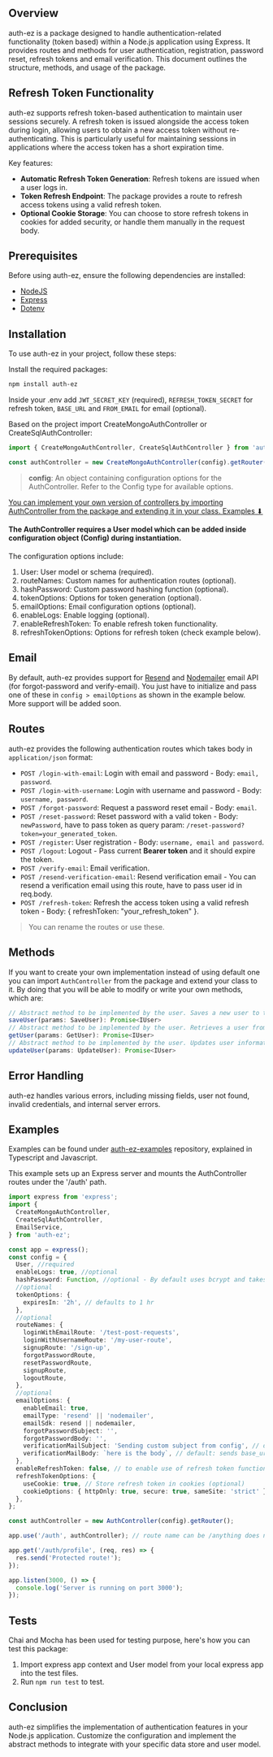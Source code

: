 ## Overview

auth-ez is a package designed to handle authentication-related functionality (token based) within a Node.js application using Express. It provides routes and methods for user authentication, registration, password reset, refresh tokens and email verification. This document outlines the structure, methods, and usage of the package.

## Refresh Token Functionality
auth-ez supports refresh token-based authentication to maintain user sessions securely. A refresh token is issued alongside the access token during login, allowing users to obtain a new access token without re-authenticating. This is particularly useful for maintaining sessions in applications where the access token has a short expiration time.

Key features:

- **Automatic Refresh Token Generation**: Refresh tokens are issued when a user logs in.
- **Token Refresh Endpoint**: The package provides a route to refresh access tokens using a valid refresh token.
- **Optional Cookie Storage**: You can choose to store refresh tokens in cookies for added security, or handle them manually in the request body.

## Prerequisites

<p>Before using auth-ez, ensure the following dependencies are installed:</p>

- [NodeJS](https://nodejs.org/en)
- [Express](https://expressjs.com/)
- [Dotenv](https://github.com/motdotla/dotenv#readme)

## Installation

To use auth-ez in your project, follow these steps:

Install the required packages:

```bash
npm install auth-ez
```

Inside your .env add `JWT_SECRET_KEY` (required), `REFRESH_TOKEN_SECRET` for refresh token, `BASE_URL` and `FROM_EMAIL` for email (optional).

Based on the project import CreateMongoAuthController or CreateSqlAuthController:

```typescript
import { CreateMongoAuthController, CreateSqlAuthController } from 'auth-ez';
```

```typescript
const authController = new CreateMongoAuthController(config).getRouter();
```

> **config**: An object containing configuration options for the AuthController. Refer to the Config type for available options.

<u>You can implement your own version of controllers by importing AuthController from the package and extending it in your class. [Examples](#examples) ⬇︎</u>

#### The AuthController requires a User model which can be added inside configuration object (Config) during instantiation.

The configuration options include:

1. User: User model or schema (required).
2. routeNames: Custom names for authentication routes (optional).
3. hashPassword: Custom password hashing function (optional).
4. tokenOptions: Options for token generation (optional).
5. emailOptions: Email configuration options (optional).
6. enableLogs: Enable logging (optional).
7. enableRefreshToken: To enable refresh token functionality.
8. refreshTokenOptions: Options for refresh token (check example below).

## Email

By default, auth-ez provides support for [Resend](https://resend.com/) and [Nodemailer](https://nodemailer.com/) email API (for forgot-password and verify-email). You just have to initialize and pass one of these in `config > emailOptions` as shown in the example below. More support will be added soon.

## Routes

auth-ez provides the following authentication routes which takes body in `application/json` format:

- `POST /login-with-email`: Login with email and password - Body: `email, password`.
- `POST /login-with-username`: Login with username and password - Body: `username, password`.
- `POST /forgot-password`: Request a password reset email - Body: `email`.
- `POST /reset-password`: Reset password with a valid token - Body: `newPassword`, have to pass token as query param: `/reset-password?token=your_generated_token`.
- `POST /register`: User registration - Body: `username, email and password`.
- `POST /logout`: Logout - Pass current **Bearer token** and it should expire the token.
- `POST /verify-email`: Email verification.
- `POST /resend-verification-email`: Resend verification email - You can resend a verification email using this route, have to pass user id in req.body.
- `POST /refresh-token`: Refresh the access token using a valid refresh token - Body: { refreshToken: "your_refresh_token" }.

 > You can rename the routes or use these.

## Methods

If you want to create your own implementation instead of using default one you can import `AuthController` from the package and extend your class to it. By doing that you will be able to modify or write your own methods, which are:

```typescript
// Abstract method to be implemented by the user. Saves a new user to the data store.
saveUser(params: SaveUser): Promise<IUser>
// Abstract method to be implemented by the user. Retrieves a user from the data store.
getUser(params: GetUser): Promise<IUser>
// Abstract method to be implemented by the user. Updates user information in the data store.
updateUser(params: UpdateUser): Promise<IUser>

```

## Error Handling

auth-ez handles various errors, including missing fields, user not found, invalid credentials, and internal server errors.

## Examples

Examples can be found under [auth-ez-examples](https://www.github.com/usaidpeerzada/auth-ez-examples) repository, explained in Typescript and Javascript.

This example sets up an Express server and mounts the AuthController routes under the '/auth' path.

```typescript
import express from 'express';
import {
  CreateMongoAuthController,
  CreateSqlAuthController,
  EmailService,
} from 'auth-ez';

const app = express();
const config = {
  User, //required
  enableLogs: true, //optional
  hashPassword: Function, //optional - By default uses bcrypt and takes saltRounds = 16;
  //optional
  tokenOptions: {
    expiresIn: '2h', // defaults to 1 hr
  },
  //optional
  routeNames: {
    loginWithEmailRoute: '/test-post-requests',
    loginWithUsernameRoute: '/my-user-route',
    signupRoute: '/sign-up',
    forgotPasswordRoute,
    resetPasswordRoute,
    signupRoute,
    logoutRoute,
  },
  //optional
  emailOptions: {
    enableEmail: true,
    emailType: 'resend' || 'nodemailer',
    emailSdk: resend || nodemailer,
    forgotPasswordSubject: '',
    forgotPasswordBody: '',
    verificationMailSubject: 'Sending custom subject from config', // default: Verify your email
    verificationMailBody: `here is the body`, // default: sends base_url?token=your_token in email;
  },
  enableRefreshToken: false, // to enable use of refresh token functionality
  refreshTokenOptions: {
    useCookie: true, // Store refresh token in cookies (optional)
    cookieOptions: { httpOnly: true, secure: true, sameSite: 'strict' }, // Customize cookie settings (optional)
  },
};

const authController = new AuthController(config).getRouter();

app.use('/auth', authController); // route name can be /anything does not necessarily have to be /auth

app.get('/auth/profile', (req, res) => {
  res.send('Protected route!');
});

app.listen(3000, () => {
  console.log('Server is running on port 3000');
});
```

## Tests

Chai and Mocha has been used for testing purpose, here's how you can test this package:

1. Import express app context and User model from your local express app into the test files.
2. Run `npm run test` to test.

## Conclusion

auth-ez simplifies the implementation of authentication features in your Node.js application. Customize the configuration and implement the abstract methods to integrate with your specific data store and user model.
